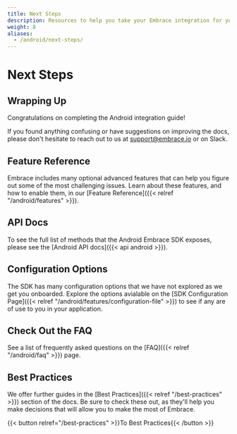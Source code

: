 ```yaml
---
title: Next Steps
description: Resources to help you take your Embrace integration for your Android application to the next level
weight: 8
aliases:
  - /android/next-steps/
---
```


# Next Steps

## Wrapping Up

Congratulations on completing the Android integration guide! 

If you found anything confusing or have suggestions on improving the docs,
please don't hesitate to reach out to us at <support@embrace.io> or on Slack.

## Feature Reference

Embrace includes many optional advanced features that can help you figure out some of 
the most challenging issues. Learn about these features, and how to enable them, in
our [Feature Reference]({{< relref "/android/features" >}}).

## API Docs

To see the full list of methods that the Android Embrace SDK exposes, please see
the [Android API docs]({{< api android >}}).

## Configuration Options

The SDK has many configuration options that we have not explored as we get you onboarded. Explore the options avialable 
on the [SDK Configuration Page]({{< relref "/android/features/configuration-file" >}}) to see if any are of use to you in your application.

## Check Out the FAQ

See a list of frequently asked questions on the [FAQ]({{< relref "/android/faq" >}}) page. 

## Best Practices

We offer further guides in the [Best Practices]({{< relref "/best-practices" >}}) section of the docs.
Be sure to check these out, as they'll help you make decisions that will allow you to make the most of Embrace.

{{< button relref="/best-practices" >}}To Best Practices{{< /button >}}
